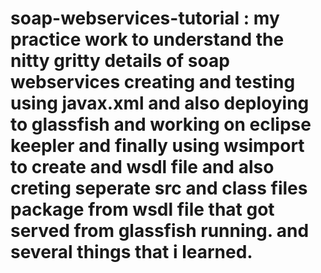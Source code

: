 # soap-webservices-tutorial : my practice work to understand the nitty gritty details of soap webservices creating and testing using javax.xml and also deploying to glassfish and working on eclipse keepler and finally using wsimport to create and wsdl file and also creting seperate src and class files package from wsdl file that got served from glassfish running. and several things that i learned.
